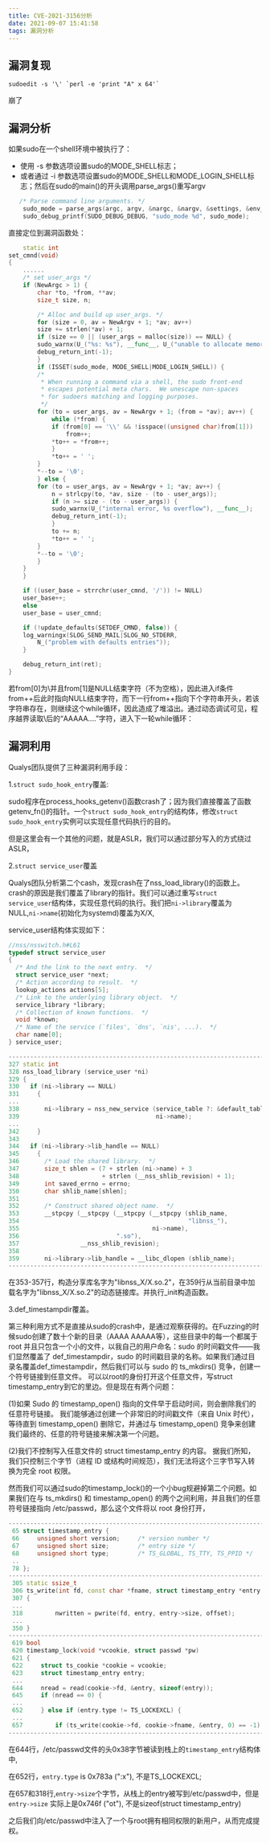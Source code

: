 ```yaml
---
title: CVE-2021-3156分析
date: 2021-09-07 15:41:58
tags: 漏洞分析
---
```


## 漏洞复现

```shell
sudoedit -s '\' `perl -e 'print "A" x 64'`
```

崩了

## 漏洞分析

如果sudo在一个shell环境中被执行了：

- 使用 -s 参数选项设置sudo的MODE_SHELL标志；
- 或者通过 -i 参数选项设置sudo的MODE_SHELL和MODE_LOGIN_SHELL标志；然后在sudo的main()的开头调用parse_args()重写argv

```c++
   /* Parse command line arguments. */
    sudo_mode = parse_args(argc, argv, &nargc, &nargv, &settings, &env_add);
    sudo_debug_printf(SUDO_DEBUG_DEBUG, "sudo_mode %d", sudo_mode);
```

直接定位到漏洞函数处：

```c++
    static int
set_cmnd(void)
{
    ......
    /* set user_args */
    if (NewArgc > 1) {
        char *to, *from, **av;
        size_t size, n;

        /* Alloc and build up user_args. */
        for (size = 0, av = NewArgv + 1; *av; av++)
        size += strlen(*av) + 1;
        if (size == 0 || (user_args = malloc(size)) == NULL) {
        sudo_warnx(U_("%s: %s"), __func__, U_("unable to allocate memory"));
        debug_return_int(-1);
        }
        if (ISSET(sudo_mode, MODE_SHELL|MODE_LOGIN_SHELL)) {
        /*
         * When running a command via a shell, the sudo front-end
         * escapes potential meta chars.  We unescape non-spaces
         * for sudoers matching and logging purposes.
         */
        for (to = user_args, av = NewArgv + 1; (from = *av); av++) {
            while (*from) {
            if (from[0] == '\\' && !isspace((unsigned char)from[1]))
                from++;
            *to++ = *from++;
            }
            *to++ = ' ';
        }
        *--to = '\0';
        } else {
        for (to = user_args, av = NewArgv + 1; *av; av++) {
            n = strlcpy(to, *av, size - (to - user_args));
            if (n >= size - (to - user_args)) {
            sudo_warnx(U_("internal error, %s overflow"), __func__);
            debug_return_int(-1);
            }
            to += n;
            *to++ = ' ';
        }
        *--to = '\0';
        }
    }
    }

    if ((user_base = strrchr(user_cmnd, '/')) != NULL)
    user_base++;
    else
    user_base = user_cmnd;

    if (!update_defaults(SETDEF_CMND, false)) {
    log_warningx(SLOG_SEND_MAIL|SLOG_NO_STDERR,
        N_("problem with defaults entries"));
    }

    debug_return_int(ret);
}
```

若from[0]为\并且from[1]是NULL结束字符（不为空格），因此进入if条件 from++后此时指向NULL结束字符，而下一行from++指向下个字符串开头，若该字符串存在，则继续这个while循环，因此造成了堆溢出。通过动态调试可见，程序越界读取\后的“AAAAA....”字符，进入下一轮while循环：

## 漏洞利用

Qualys团队提供了三种漏洞利用手段：

1.`struct sudo_hook_entry`覆盖:

sudo程序在process_hooks_getenv()函数crash了；因为我们直接覆盖了函数getenv_fn()的指针。一个`struct sudo_hook_entry`的结构体，修改`struct sudo_hook_entry`实例可以实现任意代码执行的目的。

但是这里会有一个其他的问题，就是ASLR，我们可以通过部分写入的方式绕过ASLR，

2.`struct service_user`覆盖

Qualys团队分析第二个cash，发现crash在了nss_load_library()的函数上。crash的原因是我们覆盖了library的指针。我们可以通过重写`struct service_user`结构体，实现任意代码的执行。我们把`ni->library`覆盖为NULL,`ni->name`(初始化为systemd)覆盖为X/X,

service_user结构体实现如下：

```c++
//nss/nsswitch.h#L61
typedef struct service_user
{
  /* And the link to the next entry.  */
  struct service_user *next;
  /* Action according to result.  */
  lookup_actions actions[5];
  /* Link to the underlying library object.  */
  service_library *library;
  /* Collection of known functions.  */
  void *known;
  /* Name of the service (`files', `dns', `nis', ...).  */
  char name[0];
} service_user;
```

```c++
------------------------------------------------------------------------
327 static int
328 nss_load_library (service_user *ni)
329 {
330   if (ni->library == NULL)
331     {
...
338       ni->library = nss_new_service (service_table ?: &default_table,
339                                      ni->name);
...
342     }
343
344   if (ni->library->lib_handle == NULL)
345     {
346       /* Load the shared library.  */
347       size_t shlen = (7 + strlen (ni->name) + 3
348                       + strlen (__nss_shlib_revision) + 1);
349       int saved_errno = errno;
350       char shlib_name[shlen];
351
352       /* Construct shared object name.  */
353       __stpcpy (__stpcpy (__stpcpy (__stpcpy (shlib_name,
354                                               "libnss_"),
355                                     ni->name),
356                           ".so"),
357                 __nss_shlib_revision);
358
359       ni->library->lib_handle = __libc_dlopen (shlib_name);
------------------------------------------------------------------------
```

在353-357行，构造分享库名字为"libnss_X/X.so.2"，在359行从当前目录中加载名字为"libnss_X/X.so.2"的动态链接库。并执行_init构造函数。

3.def_timestampdir覆盖。

第三种利用方式不是直接从sudo的crash中，是通过观察获得的。在Fuzzing的时候sudo创建了数十个新的目录（AAAA AAAAA等），这些目录中的每一个都属于 root 并且只包含一个小的文件，以我自己的用户命名：sudo 的时间戳文件——我们显然覆盖了 def_timestampdir，sudo 的时间戳目录的名称。如果我们通过目录名覆盖def_timestampdir，然后我们可以与 sudo 的 ts_mkdirs() 竞争，创建一个符号链接到任意文件。
可以以root的身份打开这个任意文件，写struct timestamp_entry到它的里边。但是现在有两个问题：

(1)如果 Sudo 的 timestamp_open() 指向的文件早于启动时间，则会删除我们的任意符号链接。 我们能够通过创建一个非常旧的时间戳文件（来自 Unix 时代），等待直到 timestamp_open() 删除它，并通过与 timestamp_open() 竞争来创建我们最终的、任意的符号链接来解决第一个问题。

(2)我们不控制写入任意文件的 struct timestamp_entry 的内容。 据我们所知，我们只控制三个字节（进程 ID 或结构时间规范），我们无法将这个三字节写入转换为完全 root 权限。

然而我们可以通过sudo的timestamp_lock()的一个小bug规避掉第二个问题。如果我们在与 ts_mkdirs() 和 timestamp_open() 的两个之间利用，并且我们的任意符号链接指向 /etc/passwd，那么这个文件将以 root 身份打开，

```c++
------------------------------------------------------------------------
 65 struct timestamp_entry {
 66     unsigned short version;     /* version number */
 67     unsigned short size;        /* entry size */
 68     unsigned short type;        /* TS_GLOBAL, TS_TTY, TS_PPID */
 ..
 78 };
------------------------------------------------------------------------
 305 static ssize_t
 306 ts_write(int fd, const char *fname, struct timestamp_entry *entry, off_t offset)
 307 {
 ...
 318         nwritten = pwrite(fd, entry, entry->size, offset);
 ...
 350 }
------------------------------------------------------------------------
 619 bool
 620 timestamp_lock(void *vcookie, struct passwd *pw)
 621 {
 622     struct ts_cookie *cookie = vcookie;
 623     struct timestamp_entry entry;
 ...
 644     nread = read(cookie->fd, &entry, sizeof(entry));
 645     if (nread == 0) {
 ...
 652     } else if (entry.type != TS_LOCKEXCL) {
 ...
 657         if (ts_write(cookie->fd, cookie->fname, &entry, 0) == -1)
------------------------------------------------------------------------
```

在644行，/etc/passwd文件的头0x38字节被读到栈上的`timestamp_entry`结构体中,

在652行，`entry.type` is 0x783a (":x"), 不是TS_LOCKEXCL;

在657和318行,`entry->size`个字节，从栈上的entry被写到/etc/passwd中，但是`entry->size` 实际上是0x746f ("ot"), 不是sizeof(struct timestamp_entry)

之后我们向/etc/passwd中注入了一个与root拥有相同权限的新用户，从而完成提权。
